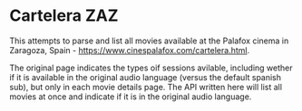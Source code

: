 # Cartelera ZAZ

This attempts to parse and list all movies available at the Palafox cinema in Zaragoza, Spain - https://www.cinespalafox.com/cartelera.html.

The original page indicates the types oif sessions avilable, including wether if it is available in the original audio language (versus the default spanish sub), but only in each movie details page. The API written here will list all movies at once and indicate if it is in the original audio language.
